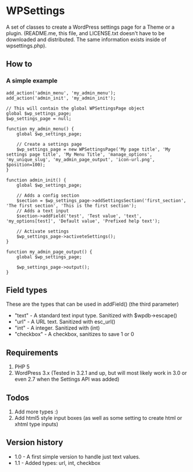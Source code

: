 WPSettings
=============

A set of classes to create a WordPress settings page for a Theme or a plugin. (README.me, this file, and LICENSE.txt doesn't have to be downloaded and distributed. The same information exists inside of wpsettings.php).

How to
------------

### A simple example
	add_action('admin_menu', 'my_admin_menu');
	add_action('admin_init', 'my_admin_init');
	
	// This will contain the global WPSettingsPage object
	global $wp_settings_page;
	$wp_settings_page = null;
	
	function my_admin_menu() {
		global $wp_settings_page;
		
		// Create a settings page
		$wp_settings_page = new WPSettingsPage('My page title', 'My settings page title', 'My Menu Title', 'manage_options', 'my_unique_slug', 'my_admin_page_output', 'icon-url.png', $position=100);
	}
	
	function admin_init() {
		global $wp_settings_page;
		
		// Adds a config section
		$section = $wp_settings_page->addSettingsSection('first_section', 'The first section', 'This is the first section');
		// Adds a text input
		$section->addField('test', 'Test value', 'text', 'my_options[test]', 'Default value', 'Prefixed help text');
		
		// Activate settings
		$wp_settings_page->activeteSettings();
	}
	
	function my_admin_page_output() {
		global $wp_settings_page;
		
		$wp_settings_page->output();
	}


Field types
------------

These are the types that can be used in addField() (the third parameter)
	
* "text" - A standard text input type. Sanitized with $wpdb->escape()
* "url" - A URL text. Sanitized with esc_url()
* "int" - A integer. Sanitized with (int)
* "checkbox" - A checkbox, sanitizes to save 1 or 0


Requirements
------------
	
1. PHP 5
2. WordPress 3.x (Tested in 3.2.1 and up, but will most likely work in 3.0 or even 2.7 when the Settings API was added)


Todos
------------
	
1. Add more types :)
2. Add html5 style input boxes (as well as some setting to create html or xhtml type inputs)
		
		
Version history
------------
	
* 1.0 - A first simple version to handle just text values.
* 1.1 - Added types: url, int, checkbox